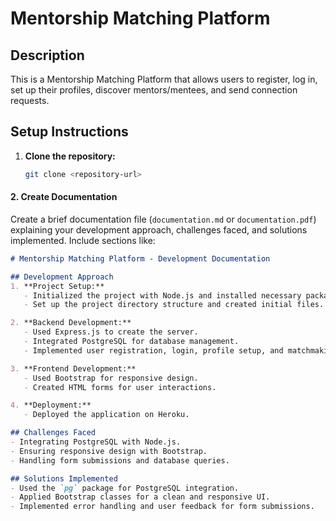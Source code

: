 # Mentorship Matching Platform

## Description
This is a Mentorship Matching Platform that allows users to register, log in, set up their profiles, discover mentors/mentees, and send connection requests.

## Setup Instructions
1. **Clone the repository:**
   ```bash
   git clone <repository-url>

#### **2. Create Documentation**

Create a brief documentation file (`documentation.md` or `documentation.pdf`) explaining your development approach, challenges faced, and solutions implemented. Include sections like:

```markdown
# Mentorship Matching Platform - Development Documentation

## Development Approach
1. **Project Setup:**
   - Initialized the project with Node.js and installed necessary packages.
   - Set up the project directory structure and created initial files.

2. **Backend Development:**
   - Used Express.js to create the server.
   - Integrated PostgreSQL for database management.
   - Implemented user registration, login, profile setup, and matchmaking functionalities.

3. **Frontend Development:**
   - Used Bootstrap for responsive design.
   - Created HTML forms for user interactions.

4. **Deployment:**
   - Deployed the application on Heroku.

## Challenges Faced
- Integrating PostgreSQL with Node.js.
- Ensuring responsive design with Bootstrap.
- Handling form submissions and database queries.

## Solutions Implemented
- Used the `pg` package for PostgreSQL integration.
- Applied Bootstrap classes for a clean and responsive UI.
- Implemented error handling and user feedback for form submissions.
